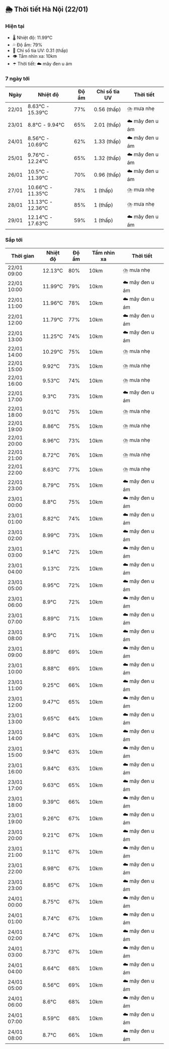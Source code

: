 ## 🌦️ Thời tiết Hà Nội (22/01)

### Hiện tại

- 🌡️ Nhiệt độ: 11.99℃
- 💦 Độ ẩm: 79%
- 🌟 Chỉ số tia UV: 0.31 (thấp)
- 👁️ Tầm nhìn xa: 10km
- ☂️ Thời tiết: ☁️ mây đen u ám

### 7 ngày tới

| Ngày | Nhiệt độ | Độ ẩm | Chỉ số tia UV | Thời tiết |
| --- | --- | --- | --- | --- |
| 22/01 | 8.63℃ - 15.39℃ | 77% | 0.56 (thấp) | ⛈️ mưa nhẹ |
| 23/01 | 8.8℃ - 9.94℃ | 65% | 2.01 (thấp) | ☁️ mây đen u ám |
| 24/01 | 8.56℃ - 10.69℃ | 62% | 1.33 (thấp) | ☁️ mây đen u ám |
| 25/01 | 9.76℃ - 12.24℃ | 65% | 1.32 (thấp) | ☁️ mây đen u ám |
| 26/01 | 10.5℃ - 11.39℃ | 70% | 0.96 (thấp) | ☁️ mây đen u ám |
| 27/01 | 10.66℃ - 11.35℃ | 78% | 1 (thấp) | ⛈️ mưa nhẹ |
| 28/01 | 11.13℃ - 12.36℃ | 85% | 1 (thấp) | ⛈️ mưa nhẹ |
| 29/01 | 12.14℃ - 17.63℃ | 59% | 1 (thấp) | ☁️ mây đen u ám |

### Sắp tới

| Thời gian | Nhiệt độ | Độ ẩm | Tầm nhìn xa | Thời tiết |
| --- | --- | --- | --- | --- |
| 22/01 09:00 | 12.13℃ | 80% | 10km | ⛈️ mưa nhẹ |
| 22/01 10:00 | 11.99℃ | 79% | 10km | ☁️ mây đen u ám |
| 22/01 11:00 | 11.96℃ | 78% | 10km | ☁️ mây đen u ám |
| 22/01 12:00 | 11.79℃ | 77% | 10km | ☁️ mây đen u ám |
| 22/01 13:00 | 11.25℃ | 74% | 10km | ☁️ mây đen u ám |
| 22/01 14:00 | 10.29℃ | 75% | 10km | ⛈️ mưa nhẹ |
| 22/01 15:00 | 9.92℃ | 73% | 10km | ⛈️ mưa nhẹ |
| 22/01 16:00 | 9.53℃ | 74% | 10km | ⛈️ mưa nhẹ |
| 22/01 17:00 | 9.3℃ | 73% | 10km | ☁️ mây đen u ám |
| 22/01 18:00 | 9.01℃ | 75% | 10km | ⛈️ mưa nhẹ |
| 22/01 19:00 | 8.86℃ | 75% | 10km | ⛈️ mưa nhẹ |
| 22/01 20:00 | 8.96℃ | 73% | 10km | ⛈️ mưa nhẹ |
| 22/01 21:00 | 8.72℃ | 76% | 10km | ⛈️ mưa nhẹ |
| 22/01 22:00 | 8.63℃ | 77% | 10km | ⛈️ mưa nhẹ |
| 22/01 23:00 | 8.79℃ | 75% | 10km | ☁️ mây đen u ám |
| 23/01 00:00 | 8.8℃ | 75% | 10km | ☁️ mây đen u ám |
| 23/01 01:00 | 8.82℃ | 74% | 10km | ☁️ mây đen u ám |
| 23/01 02:00 | 8.99℃ | 73% | 10km | ☁️ mây đen u ám |
| 23/01 03:00 | 9.14℃ | 72% | 10km | ☁️ mây đen u ám |
| 23/01 04:00 | 9.13℃ | 72% | 10km | ☁️ mây đen u ám |
| 23/01 05:00 | 8.95℃ | 72% | 10km | ☁️ mây đen u ám |
| 23/01 06:00 | 8.9℃ | 72% | 10km | ☁️ mây đen u ám |
| 23/01 07:00 | 8.89℃ | 71% | 10km | ☁️ mây đen u ám |
| 23/01 08:00 | 8.9℃ | 71% | 10km | ☁️ mây đen u ám |
| 23/01 09:00 | 8.89℃ | 69% | 10km | ☁️ mây đen u ám |
| 23/01 10:00 | 8.88℃ | 69% | 10km | ☁️ mây đen u ám |
| 23/01 11:00 | 9.25℃ | 66% | 10km | ☁️ mây đen u ám |
| 23/01 12:00 | 9.47℃ | 65% | 10km | ☁️ mây đen u ám |
| 23/01 13:00 | 9.65℃ | 64% | 10km | ☁️ mây đen u ám |
| 23/01 14:00 | 9.84℃ | 63% | 10km | ☁️ mây đen u ám |
| 23/01 15:00 | 9.94℃ | 63% | 10km | ☁️ mây đen u ám |
| 23/01 16:00 | 9.84℃ | 63% | 10km | ☁️ mây đen u ám |
| 23/01 17:00 | 9.63℃ | 65% | 10km | ☁️ mây đen u ám |
| 23/01 18:00 | 9.39℃ | 66% | 10km | ☁️ mây đen u ám |
| 23/01 19:00 | 9.26℃ | 67% | 10km | ☁️ mây đen u ám |
| 23/01 20:00 | 9.21℃ | 67% | 10km | ☁️ mây đen u ám |
| 23/01 21:00 | 9.11℃ | 67% | 10km | ☁️ mây đen u ám |
| 23/01 22:00 | 8.98℃ | 67% | 10km | ☁️ mây đen u ám |
| 23/01 23:00 | 8.85℃ | 67% | 10km | ☁️ mây đen u ám |
| 24/01 00:00 | 8.75℃ | 67% | 10km | ☁️ mây đen u ám |
| 24/01 01:00 | 8.74℃ | 67% | 10km | ☁️ mây đen u ám |
| 24/01 02:00 | 8.74℃ | 67% | 10km | ☁️ mây đen u ám |
| 24/01 03:00 | 8.73℃ | 67% | 10km | ☁️ mây đen u ám |
| 24/01 04:00 | 8.64℃ | 68% | 10km | ☁️ mây đen u ám |
| 24/01 05:00 | 8.56℃ | 69% | 10km | ☁️ mây đen u ám |
| 24/01 06:00 | 8.6℃ | 68% | 10km | ☁️ mây đen u ám |
| 24/01 07:00 | 8.59℃ | 68% | 10km | ☁️ mây đen u ám |
| 24/01 08:00 | 8.7℃ | 66% | 10km | ☁️ mây đen u ám |
